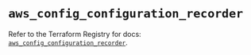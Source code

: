 # `aws_config_configuration_recorder`

Refer to the Terraform Registry for docs: [`aws_config_configuration_recorder`](https://registry.terraform.io/providers/hashicorp/aws/5.82.2/docs/resources/config_configuration_recorder).
